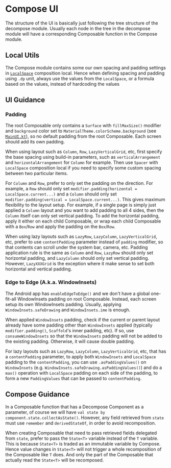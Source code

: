 # Compose UI

The structure of the UI is basically just following the tree structure of the decompose module. Usually each node in the tree in the decompose module will have a corresponding Composable function in the Compose module.

## Local Utils

The Compose module contains some our own spacing and padding settings in [`LocalSpace`](../../conduit-frontend/frontend-compose-ui/src/commonMain/kotlin/mikufan/cx/conduit/frontend/ui/theme/Space.kt) composition local. Hence when defining spacing and padding using `.dp` unit, always use the values from the `LocalSpace`, or a formula based on the values, instead of hardcoding the values

## UI Guidance

### Padding

The root Composable only contains a `Surface` with `fillMaxSize()` modifier and `background` color set to `MaterialTheme.colorScheme.background` (see [`MainUI.kt`](../../conduit-frontend/frontend-compose-ui/src/commonMain/kotlin/mikufan/cx/conduit/frontend/ui/MainUI.kt)), so no default padding from the root Composable. Each screen should add its own padding.

When using layout such as `Column`, `Row`, `LazyVerticalGrid`, etc, first specify the base spacing using build-in parameters, such as  `verticalArrangement` and `horizontalArrangement` for `Column` for example. Then use `Spacer` with `LocalSpace` composition local if you need to specify some custom spacing between two particular items.

For `Column` and `Row`, prefer to only set the padding on the direction. For example, a `Row` should only set `modifier.padding(horizontal = LocalSpace.current...)` and a `Column` should only set `modifier.padding(vertical = LocalSpace.current...)`. This gives maximum flexibility to the layout setup. For example, if a single page is simply just applied a `Column` layout and you want to add padding to all 4 sides, then the `Column` itself can only set vertical padding. To add the horizontal padding, apply it either on each child Composable, or wrap each child Composable with a `Box`/`Row` and apply the padding on the `Box`/`Row`.

When using lazy layouts such as `LazyRow`, `LazyColumn`, `LazyVerticalGrid`, etc, prefer to use `contentPadding` parameter instead of `padding` modifier, so that contents can scroll under the system bar, camera, etc. Padding application rule is the same as `Column` and `Row`, `LazyRow` should only set horizontal padding, and `LazyColumn` should only set vertical padding. However, `LazyXXXGrid` is the exception where it make sense to set both horizontal and vertical padding.

### Edge to Edge (A.k.a. WindowInsets)

The Android app has `enableEdgeToEdge()` and we don't have a global one-fit-all WindowInsets padding on root Composable. Instead, each screen setup its own WindowInsets padding. Usually, applying `WindowInsets.safeDrawing` and `WindowInsets.ime` is enough.

When applied `WindowInsets` padding, check if the current or parent layout already have some padding other than `WindowInsets` applied (typically `modifier.padding()`, `Scaffold`'s inner padding, etc). If so, use `consumeWindowInsets` so that the `WindowInsets` padding will not be added to the existing padding. Otherwise, it will cause double padding.

For lazy layouts such as `LazyRow`, `LazyColumn`, `LazyVerticalGrid`, etc, that has a `contentPadding` parameter, to apply both `WindowInsets` and `LocalSpace` padding to the `contentPadding`, you can use `.asPaddingValues()` on `WindowInsets` (e.g. `WindowInsets.safeDrawing.asPaddingValues()`) and do a `max()` operation with `LocalSpace` padding on each side of the padding, to form a new `PaddingValues` that can be passed to `contentPadding`.

## Compose Guidance

In a Composable function that has a Decompose Component as a parameter, of course we will have `val state by component.state.collectAsState()`.
However, any field retrieved from `state` must use `remember` and `derivedStateOf`, in order to avoid recomposition.

When creating Composable that need to pass retrieved fields delegated from `state`, prefer to pass the `State<T>` variable instead of the `T` variable. This is because `State<T>` is traded as an immutable variable by Compose. Hence value changes in `State<T>` will not trigger a whole recomposition of the Composable like `T` does. And only the part of the Composable that actually read the `State<T>` will be recomposed.
